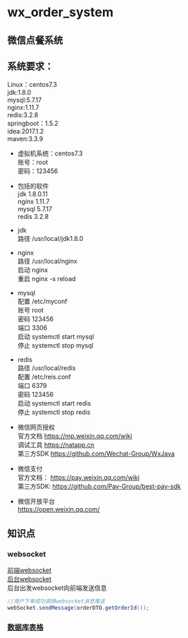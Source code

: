 # wx_order_system
## 微信点餐系统

## 系统要求：  
Linux：centos7.3  
jdk:1.8.0  
mysql:5.7.17  
nginx:1.11.7  
redis:3.2.8  
springboot：1.5.2  
idea:2017.1.2  
maven:3.3.9  

* 虚拟机系统：centos7.3  
账号：root  
密码：123456  

* 包括的软件  
jdk 1.8.0.11   
nginx 1.11.7  
mysql 5.7.17  
redis 3.2.8  

* jdk  
路径 /usr/local/jdk1.8.0  

* nginx  
路径 /usr/local/nginx  
启动 nginx  
重启 nginx -s reload  

* mysql  
配置 /etc/myconf  
账号 root  
密码 123456  
端口 3306  
启动 systemctl start mysql  
停止 systemctl stop mysql  

* redis  
路径 /usr/local/redis  
配置 /etc/reis.conf  
端口 6379  
密码 123456  
启动 systemctl start redis  
停止 systemctl stop redis  

* 微信网页授权  
官方文档
https://mp.weixin.qq.com/wiki  
调试工具
https://natapp.cn  
第三方SDK
https://github.com/Wechat-Group/WxJava  

* 微信支付  
官方文档：
https://pay.weixin.qq.com/wiki  
第三方SDK:
https://github.com/Pay-Group/best-pay-sdk  

* 微信开放平台  
https://open.weixin.qq.com/  

## 知识点
### websocket  
[前端websocket](https://github.com/szjzszjz/wx_order_system/blob/master/src/main/resources/templates/common/websocket.ftl)  
[后台websocket](https://github.com/szjzszjz/wx_order_system/blob/master/src/main/java/com/szjz/sell/service/WebSocket.java)  
后台出发websocket向前端发送信息  
```java
//用户下单成功调用websocket消息推送
webSocket.sendMessage(orderDTO.getOrderId());
```

### [数据库表格](https://github.com/szjzszjz/wx_order_system/blob/master/src/main/resources/static/sql/sell.sql)

